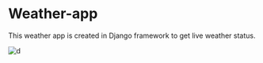 # Weather-app
This weather app is created in Django framework to get live weather status.


![d](https://user-images.githubusercontent.com/69810375/94898101-970d8b80-04ae-11eb-8bb0-7f89aef27c3c.PNG)

